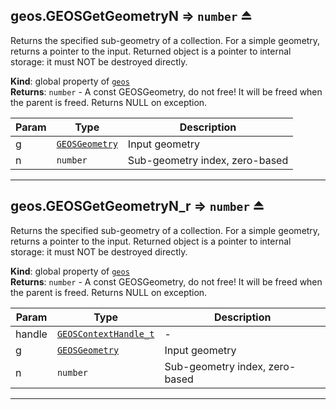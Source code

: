 <a name="exp_module_geos--geos.GEOSGetGeometryN"></a>

## geos.GEOSGetGeometryN ⇒ <code>number</code> ⏏
Returns the specified sub-geometry of a collection. For a simple geometry, returns a pointer to the input. Returned object is a pointer to internal storage: it must NOT be destroyed directly.

**Kind**: global property of [<code>geos</code>](/typedefs-enums/typedefs-enums.html#module_geos)  
**Returns**: <code>number</code> - A const GEOSGeometry, do not free! It will be freed when the parent is freed. Returns NULL on exception.  

| Param | Type | Description |
| --- | --- | --- |
| g | [<code>GEOSGeometry</code>](/typedefs-enums/typedefs-enums.html#GEOSGeometry) | Input geometry |
| n | <code>number</code> | Sub-geometry index, zero-based |


---
<a name="exp_module_geos--geos.GEOSGetGeometryN_r"></a>

## geos.GEOSGetGeometryN\_r ⇒ <code>number</code> ⏏
Returns the specified sub-geometry of a collection. For a simple geometry, returns a pointer to the input. Returned object is a pointer to internal storage: it must NOT be destroyed directly.

**Kind**: global property of [<code>geos</code>](/typedefs-enums/typedefs-enums.html#module_geos)  
**Returns**: <code>number</code> - A const GEOSGeometry, do not free! It will be freed when the parent is freed. Returns NULL on exception.  

| Param | Type | Description |
| --- | --- | --- |
| handle | [<code>GEOSContextHandle\_t</code>](/typedefs-enums/typedefs-enums.html#GEOSContextHandle_t) | - |
| g | [<code>GEOSGeometry</code>](/typedefs-enums/typedefs-enums.html#GEOSGeometry) | Input geometry |
| n | <code>number</code> | Sub-geometry index, zero-based |


---
